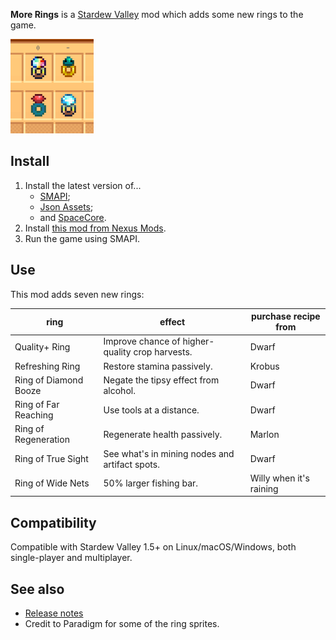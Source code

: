 ﻿**More Rings** is a [Stardew Valley](http://stardewvalley.net/) mod which adds some new rings to
the game.

![](screenshot.png)

## Install
1. Install the latest version of...
   * [SMAPI](https://smapi.io);
   * [Json Assets](https://www.nexusmods.com/stardewvalley/mods/1720);
   * and [SpaceCore](https://www.nexusmods.com/stardewvalley/mods/1348).
2. Install [this mod from Nexus Mods](http://www.nexusmods.com/stardewvalley/mods/2054).
3. Run the game using SMAPI.

## Use
This mod adds seven new rings:

ring                  | effect                                | purchase recipe from
--------------------- | ------------------------------------- | -----------------------
Quality+ Ring         | Improve chance of higher-quality crop harvests. | Dwarf
Refreshing Ring       | Restore stamina passively.            | Krobus
Ring of Diamond Booze | Negate the tipsy effect from alcohol. | Dwarf
Ring of Far Reaching  | Use tools at a distance.              | Dwarf
Ring of Regeneration  | Regenerate health passively.          | Marlon
Ring of True Sight    | See what's in mining nodes and artifact spots. | Dwarf
Ring of Wide Nets     | 50% larger fishing bar.               | Willy when it's raining

## Compatibility
Compatible with Stardew Valley 1.5+ on Linux/macOS/Windows, both single-player and multiplayer.

## See also
* [Release notes](release-notes.md)
* Credit to Paradigm for some of the ring sprites.
